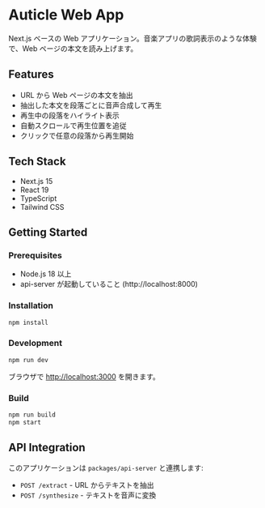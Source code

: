 # Auticle Web App

Next.js ベースの Web アプリケーション。音楽アプリの歌詞表示のような体験で、Web ページの本文を読み上げます。

## Features

- URL から Web ページの本文を抽出
- 抽出した本文を段落ごとに音声合成して再生
- 再生中の段落をハイライト表示
- 自動スクロールで再生位置を追従
- クリックで任意の段落から再生開始

## Tech Stack

- Next.js 15
- React 19
- TypeScript
- Tailwind CSS

## Getting Started

### Prerequisites

- Node.js 18 以上
- api-server が起動していること (http://localhost:8000)

### Installation

```bash
npm install
```

### Development

```bash
npm run dev
```

ブラウザで [http://localhost:3000](http://localhost:3000) を開きます。

### Build

```bash
npm run build
npm start
```

## API Integration

このアプリケーションは `packages/api-server` と連携します:

- `POST /extract` - URL からテキストを抽出
- `POST /synthesize` - テキストを音声に変換
